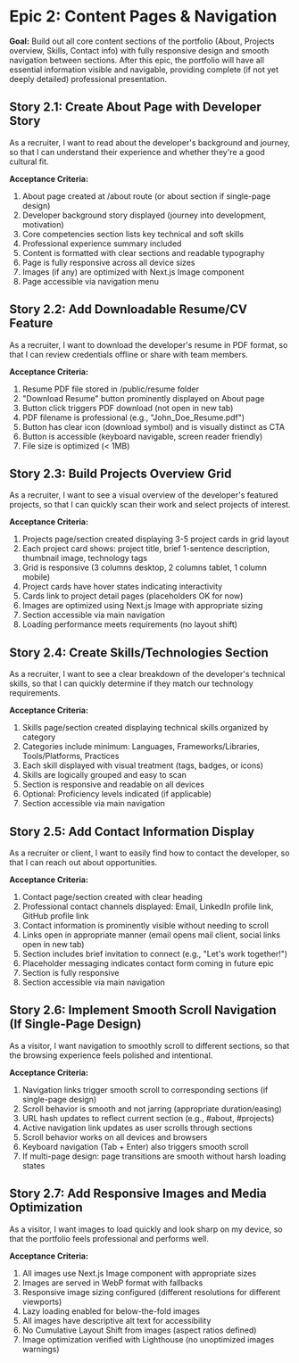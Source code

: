 # Epic 2: Content Pages & Navigation

**Goal:** Build out all core content sections of the portfolio (About, Projects overview, Skills, Contact info) with fully responsive design and smooth navigation between sections. After this epic, the portfolio will have all essential information visible and navigable, providing complete (if not yet deeply detailed) professional presentation.

## Story 2.1: Create About Page with Developer Story

As a recruiter,
I want to read about the developer's background and journey,
so that I can understand their experience and whether they're a good cultural fit.

**Acceptance Criteria:**
1. About page created at /about route (or about section if single-page design)
2. Developer background story displayed (journey into development, motivation)
3. Core competencies section lists key technical and soft skills
4. Professional experience summary included
5. Content is formatted with clear sections and readable typography
6. Page is fully responsive across all device sizes
7. Images (if any) are optimized with Next.js Image component
8. Page accessible via navigation menu

## Story 2.2: Add Downloadable Resume/CV Feature

As a recruiter,
I want to download the developer's resume in PDF format,
so that I can review credentials offline or share with team members.

**Acceptance Criteria:**
1. Resume PDF file stored in /public/resume folder
2. "Download Resume" button prominently displayed on About page
3. Button click triggers PDF download (not open in new tab)
4. PDF filename is professional (e.g., "John_Doe_Resume.pdf")
5. Button has clear icon (download symbol) and is visually distinct as CTA
6. Button is accessible (keyboard navigable, screen reader friendly)
7. File size is optimized (< 1MB)

## Story 2.3: Build Projects Overview Grid

As a recruiter,
I want to see a visual overview of the developer's featured projects,
so that I can quickly scan their work and select projects of interest.

**Acceptance Criteria:**
1. Projects page/section created displaying 3-5 project cards in grid layout
2. Each project card shows: project title, brief 1-sentence description, thumbnail image, technology tags
3. Grid is responsive (3 columns desktop, 2 columns tablet, 1 column mobile)
4. Project cards have hover states indicating interactivity
5. Cards link to project detail pages (placeholders OK for now)
6. Images are optimized using Next.js Image with appropriate sizing
7. Section accessible via main navigation
8. Loading performance meets requirements (no layout shift)

## Story 2.4: Create Skills/Technologies Section

As a recruiter,
I want to see a clear breakdown of the developer's technical skills,
so that I can quickly determine if they match our technology requirements.

**Acceptance Criteria:**
1. Skills page/section created displaying technical skills organized by category
2. Categories include minimum: Languages, Frameworks/Libraries, Tools/Platforms, Practices
3. Each skill displayed with visual treatment (tags, badges, or icons)
4. Skills are logically grouped and easy to scan
5. Section is responsive and readable on all devices
6. Optional: Proficiency levels indicated (if applicable)
7. Section accessible via main navigation

## Story 2.5: Add Contact Information Display

As a recruiter or client,
I want to easily find how to contact the developer,
so that I can reach out about opportunities.

**Acceptance Criteria:**
1. Contact page/section created with clear heading
2. Professional contact channels displayed: Email, LinkedIn profile link, GitHub profile link
3. Contact information is prominently visible without needing to scroll
4. Links open in appropriate manner (email opens mail client, social links open in new tab)
5. Section includes brief invitation to connect (e.g., "Let's work together!")
6. Placeholder messaging indicates contact form coming in future epic
7. Section is fully responsive
8. Section accessible via main navigation

## Story 2.6: Implement Smooth Scroll Navigation (If Single-Page Design)

As a visitor,
I want navigation to smoothly scroll to different sections,
so that the browsing experience feels polished and intentional.

**Acceptance Criteria:**
1. Navigation links trigger smooth scroll to corresponding sections (if single-page design)
2. Scroll behavior is smooth and not jarring (appropriate duration/easing)
3. URL hash updates to reflect current section (e.g., #about, #projects)
4. Active navigation link updates as user scrolls through sections
5. Scroll behavior works on all devices and browsers
6. Keyboard navigation (Tab + Enter) also triggers smooth scroll
7. If multi-page design: page transitions are smooth without harsh loading states

## Story 2.7: Add Responsive Images and Media Optimization

As a visitor,
I want images to load quickly and look sharp on my device,
so that the portfolio feels professional and performs well.

**Acceptance Criteria:**
1. All images use Next.js Image component with appropriate sizes
2. Images are served in WebP format with fallbacks
3. Responsive image sizing configured (different resolutions for different viewports)
4. Lazy loading enabled for below-the-fold images
5. All images have descriptive alt text for accessibility
6. No Cumulative Layout Shift from images (aspect ratios defined)
7. Image optimization verified with Lighthouse (no unoptimized images warnings)
